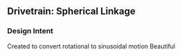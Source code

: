 
## Drivetrain: Spherical Linkage
### Design Intent
Created to convert rotational to sinusoidal motion  Beautiful
